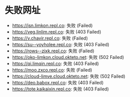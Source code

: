 # 失败网址
- https://jsn.limkon.repl.co: 失败 (Failed)
- https://veg.linlim.repl.co: 失败 (403
Failed)
- https://v.chavir.repl.co: 失败 (Failed)
- https://su--yoyholee.repl.co: 失败 (403
Failed)
- https://rows--zixk.repl.co: 失败 (Failed)
- https://oko-limkon.cloud.okteto.net: 失败 (502
Failed)
- https://qi.limqin.repl.co: 失败 (403
Failed)
- https://moo.zxco.repl.co: 失败 (Failed)
- https://cloud-limve.cloud.okteto.net: 失败 (502
Failed)
- https://deo.babox.repl.co: 失败 (403
Failed)
- https://tote.kaikaixin.repl.co: 失败 (403
Failed)
